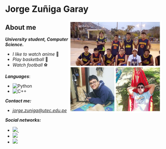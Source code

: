 # Jorge Zuñiga Garay
<img src="https://github.com/Hatchimba/Hatchimba/blob/main/images/photo5037390167807208000.jpg" align="right" height="300"></a>
## About me
***University student, Computer Science.***
- *I like to watch anime* 🗾
- *Play basketball* 🏀
- *Watch football* ⚽ 

***Languages***:
- ![Python](https://img.shields.io/badge/python-3670A0?style=for-the-badge&logo=python&logoColor=ffdd54)
- ![C++](https://img.shields.io/badge/c++-%2300599C.svg?style=for-the-badge&logo=c%2B%2B&logoColor=white)

***Contact me:***
- *jorge.zuniga@utec.edu.pe*

***Social networks:***
- <a href="https://www.linkedin.com/in/jorge-raul-zu%C3%B1iga-garay-b798611b5/"><img height="30" src="https://github.com/anirudhbelwadi/anirudhbelwadi/blob/master/images/linkedin.png">
  </a>&nbsp;&nbsp;
- <a href="https://www.instagram.com/jr_zg/"><img height="30" src="https://github.com/anirudhbelwadi/anirudhbelwadi/blob/master/images/insta.png"></a>&nbsp;&nbsp;
- <a href="https://web.facebook.com/profile.php?id=100055317521785"><img height="30" src="https://github.com/anirudhbelwadi/anirudhbelwadi/blob/master/images/facebook.png"></a>&nbsp;&nbsp;


